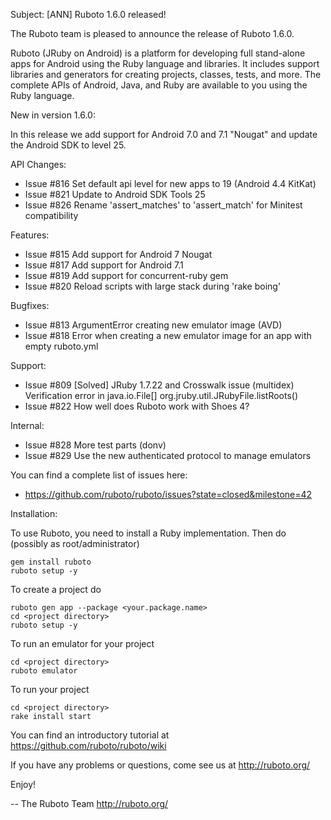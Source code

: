 Subject: [ANN] Ruboto 1.6.0 released!

The Ruboto team is pleased to announce the release of Ruboto 1.6.0.

Ruboto (JRuby on Android) is a platform for developing full stand-alone
apps for Android using the Ruby language and libraries.  It includes
support libraries and generators for creating projects, classes, tests,
and more.  The complete APIs of Android, Java, and Ruby are available to
you using the Ruby language.

New in version 1.6.0:

In this release we add support for Android 7.0 and 7.1 "Nougat" and update
the Android SDK to level 25.

API Changes:

* Issue #816 Set default api level for new apps to 19 (Android 4.4
  KitKat)
* Issue #821 Update to Android SDK Tools 25
* Issue #826 Rename 'assert_matches' to 'assert_match' for Minitest
  compatibility

Features:

* Issue #815 Add support for Android 7 Nougat
* Issue #817 Add support for Android 7.1
* Issue #819 Add support for concurrent-ruby gem
* Issue #820 Reload scripts with large stack during 'rake boing'

Bugfixes:

* Issue #813 ArgumentError creating new emulator image (AVD)
* Issue #818 Error when creating a new emulator image for an app with
  empty ruboto.yml

Support:

* Issue #809 [Solved] JRuby 1.7.22 and Crosswalk issue (multidex)
  Verification error in java.io.File[]
  org.jruby.util.JRubyFile.listRoots()
* Issue #822 How well does Ruboto work with Shoes 4?

Internal:

* Issue #828 More test parts (donv)
* Issue #829 Use the new authenticated protocol to manage emulators

You can find a complete list of issues here:

* https://github.com/ruboto/ruboto/issues?state=closed&milestone=42


Installation:

To use Ruboto, you need to install a Ruby implementation.  Then do
(possibly as root/administrator)

    gem install ruboto
    ruboto setup -y

To create a project do

    ruboto gen app --package <your.package.name>
    cd <project directory>
    ruboto setup -y

To run an emulator for your project

    cd <project directory>
    ruboto emulator

To run your project

    cd <project directory>
    rake install start

You can find an introductory tutorial at
https://github.com/ruboto/ruboto/wiki

If you have any problems or questions, come see us at http://ruboto.org/

Enjoy!


--
The Ruboto Team
http://ruboto.org/
